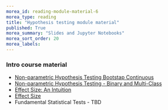 ```yaml
---
morea_id: reading-module-material-6
morea_type: reading
title: "Hypothesis testing module material"
published: True
morea_summary: "Slides and Jupyter Notebooks"
morea_sort_order: 20
morea_labels: 
---
```





### Intro course material

* [Non-parametric Hypothesis Testing Bootstap Continuous](resources/18_non_parametric_normal.ipynb)
* [Non-parametric Hypothesis Testing - Binary and Multi-Class](resources/19_non_parametric_multi_categories.ipynb)
* [Effect Size: An Intuition](resources/19_effect_size.ipynb)
* [Effect Size](resources/20_effect_size.ipynb)
* Fundamental Statistical Tests - TBD
